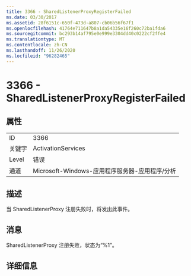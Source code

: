 ```yaml
---
title: 3366 - SharedListenerProxyRegisterFailed
ms.date: 03/30/2017
ms.assetid: 28f6151c-650f-473d-a807-cb06b56f67f1
ms.openlocfilehash: 41764e711647b8a1da54335e16f260c72ba1fda6
ms.sourcegitcommit: bc293b14af795e0e999e3304dd40c0222cf2ffe4
ms.translationtype: MT
ms.contentlocale: zh-CN
ms.lasthandoff: 11/26/2020
ms.locfileid: "96282465"
---
```

# <a name="3366---sharedlistenerproxyregisterfailed"></a>3366 - SharedListenerProxyRegisterFailed

## <a name="properties"></a>属性  
  
|||  
|-|-|  
|ID|3366|  
|关键字|ActivationServices|  
|Level|错误|  
|通道|Microsoft-Windows-应用程序服务器-应用程序/分析|  
  
## <a name="description"></a>描述  

 当 SharedListenerProxy 注册失败时，将发出此事件。  
  
## <a name="message"></a>消息  

 SharedListenerProxy 注册失败，状态为“%1”。  
  
## <a name="details"></a>详细信息
